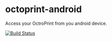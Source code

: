octoprint-android
=================

Access your OctroPrint from you android device.

[![Build Status](https://travis-ci.org/mariogrip/octoprint-android.svg?branch=master)](https://travis-ci.org/mariogrip/octoprint-android)
